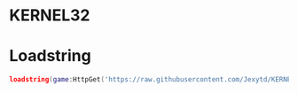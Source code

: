 # KERNEL32

# Loadstring
```lua
loadstring(game:HttpGet('https://raw.githubusercontent.com/Jexytd/KERNEL32/main/main.lua', true))()
```
